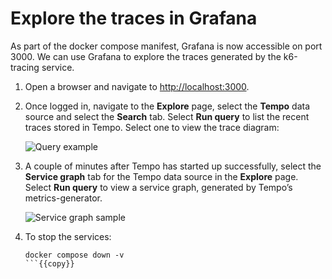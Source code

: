 # Explore the traces in Grafana

As part of the docker compose manifest, Grafana is now accessible on port 3000. We can use Grafana to explore the traces generated by the k6-tracing service.

1. Open a browser and navigate to [http://localhost:3000]({{TRAFFIC_HOST1_3000}}).

1. Once logged in, navigate to the **Explore** page, select the **Tempo** data source and select the **Search** tab. Select **Run query** to list the recent traces stored in Tempo. Select one to view the trace diagram:

   ![Query example](https://grafana.com/docs/tempo/latest/setup/assets/setup-linux-run-query.png)

1. A couple of minutes after Tempo has started up successfully, select the **Service graph** tab for the Tempo data source in the **Explore** page. Select **Run query** to view a service graph, generated by Tempo’s metrics-generator.

   ![Service graph sample](https://grafana.com/docs/tempo/latest/setup/assets/setup-linux-node-graph.png)

1. To stop the services:

   ```
   docker compose down -v
   ```{{copy}}
